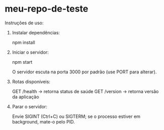 # meu-repo-de-teste

Instruções de uso:

1. Instalar dependências:

   npm install

2. Iniciar o servidor:

   npm start

   O servidor escuta na porta 3000 por padrão (use PORT para alterar).

3. Rotas disponíveis:

   GET /health   -> retorna status de saúde
   GET /version  -> retorna versão da aplicação

4. Parar o servidor:

   Envie SIGINT (Ctrl+C) ou SIGTERM; se o processo estiver em background, mate-o pelo PID.
